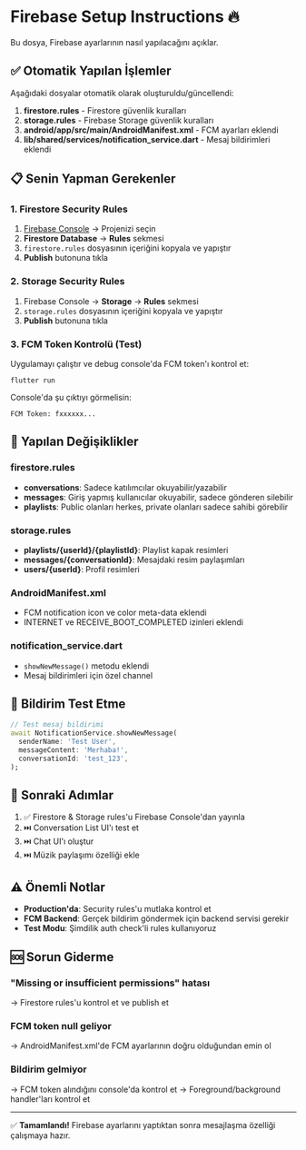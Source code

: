 # Firebase Setup Instructions 🔥

Bu dosya, Firebase ayarlarının nasıl yapılacağını açıklar.

## ✅ Otomatik Yapılan İşlemler

Aşağıdaki dosyalar otomatik olarak oluşturuldu/güncellendi:

1. **firestore.rules** - Firestore güvenlik kuralları
2. **storage.rules** - Firebase Storage güvenlik kuralları  
3. **android/app/src/main/AndroidManifest.xml** - FCM ayarları eklendi
4. **lib/shared/services/notification_service.dart** - Mesaj bildirimleri eklendi

## 📋 Senin Yapman Gerekenler

### 1. Firestore Security Rules

1. [Firebase Console](https://console.firebase.google.com) → Projenizi seçin
2. **Firestore Database** → **Rules** sekmesi
3. `firestore.rules` dosyasının içeriğini kopyala ve yapıştır
4. **Publish** butonuna tıkla

### 2. Storage Security Rules

1. Firebase Console → **Storage** → **Rules** sekmesi
2. `storage.rules` dosyasının içeriğini kopyala ve yapıştır
3. **Publish** butonuna tıkla

### 3. FCM Token Kontrolü (Test)

Uygulamayı çalıştır ve debug console'da FCM token'ı kontrol et:

```
flutter run
```

Console'da şu çıktıyı görmelisin:
```
FCM Token: fxxxxxx...
```

## 🎯 Yapılan Değişiklikler

### firestore.rules
- **conversations**: Sadece katılımcılar okuyabilir/yazabilir
- **messages**: Giriş yapmış kullanıcılar okuyabilir, sadece gönderen silebilir
- **playlists**: Public olanları herkes, private olanları sadece sahibi görebilir

### storage.rules
- **playlists/{userId}/{playlistId}**: Playlist kapak resimleri
- **messages/{conversationId}**: Mesajdaki resim paylaşımları
- **users/{userId}**: Profil resimleri

### AndroidManifest.xml
- FCM notification icon ve color meta-data eklendi
- INTERNET ve RECEIVE_BOOT_COMPLETED izinleri eklendi

### notification_service.dart
- `showNewMessage()` metodu eklendi
- Mesaj bildirimleri için özel channel

## 🔔 Bildirim Test Etme

```dart
// Test mesaj bildirimi
await NotificationService.showNewMessage(
  senderName: 'Test User',
  messageContent: 'Merhaba!',
  conversationId: 'test_123',
);
```

## 📱 Sonraki Adımlar

1. ✅ Firestore & Storage rules'u Firebase Console'dan yayınla
2. ⏭️ Conversation List UI'ı test et
3. ⏭️ Chat UI'ı oluştur
4. ⏭️ Müzik paylaşımı özelliği ekle

## ⚠️ Önemli Notlar

- **Production'da**: Security rules'u mutlaka kontrol et
- **FCM Backend**: Gerçek bildirim göndermek için backend servisi gerekir
- **Test Modu**: Şimdilik auth check'li rules kullanıyoruz

## 🆘 Sorun Giderme

### "Missing or insufficient permissions" hatası
→ Firestore rules'u kontrol et ve publish et

### FCM token null geliyor
→ AndroidManifest.xml'de FCM ayarlarının doğru olduğundan emin ol

### Bildirim gelmiyor
→ FCM token alındığını console'da kontrol et
→ Foreground/background handler'ları kontrol et

---

✅ **Tamamlandı!** Firebase ayarlarını yaptıktan sonra mesajlaşma özelliği çalışmaya hazır.
